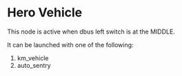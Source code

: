 # Hero Vehicle

This node is active when dbus left switch is at the MIDDLE.

It can be launched with one of the following:
1. km_vehicle
2. auto_sentry